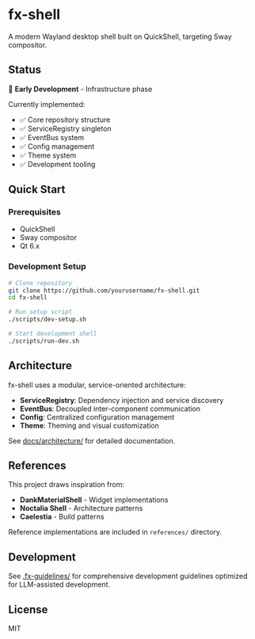 # fx-shell

A modern Wayland desktop shell built on QuickShell, targeting Sway compositor.

## Status

🚧 **Early Development** - Infrastructure phase

Currently implemented:
- ✅ Core repository structure
- ✅ ServiceRegistry singleton
- ✅ EventBus system
- ✅ Config management
- ✅ Theme system
- ✅ Development tooling

## Quick Start

### Prerequisites

- QuickShell
- Sway compositor
- Qt 6.x

### Development Setup

```bash
# Clone repository
git clone https://github.com/yourusername/fx-shell.git
cd fx-shell

# Run setup script
./scripts/dev-setup.sh

# Start development shell
./scripts/run-dev.sh
```

## Architecture

fx-shell uses a modular, service-oriented architecture:

- **ServiceRegistry**: Dependency injection and service discovery
- **EventBus**: Decoupled inter-component communication
- **Config**: Centralized configuration management
- **Theme**: Theming and visual customization

See [docs/architecture/](docs/architecture/) for detailed documentation.

## References

This project draws inspiration from:
- **DankMaterialShell** - Widget implementations
- **Noctalia Shell** - Architecture patterns
- **Caelestia** - Build patterns

Reference implementations are included in `references/` directory.

## Development

See [.fx-guidelines/](.fx-guidelines/) for comprehensive development guidelines
optimized for LLM-assisted development.

## License

MIT
